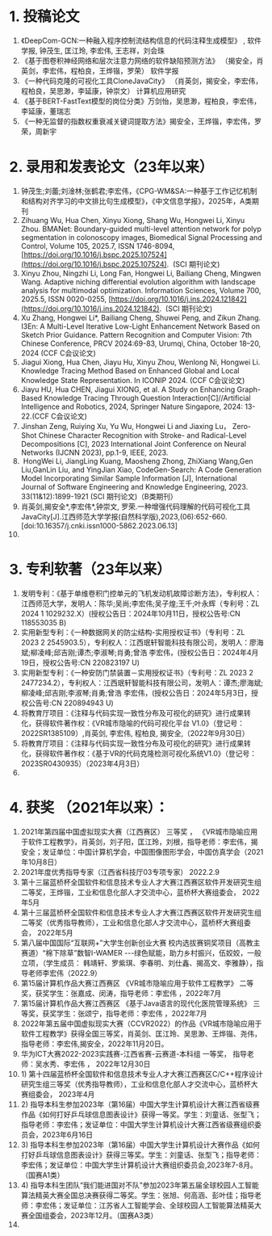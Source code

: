 
# 1. 投稿论文
1. 《DeepCom-GCN:一种融入程序控制流结构信息的代码注释生成模型》 , 软件学报, 钟茂生, 匡江玲, 李宏伟, 王志祥，刘会珠  
2. 《基于图卷积神经网络和层次注意力网络的软件缺陷预测方法》 （揭安全，肖英剑，李宏伟，程柏良，王烨锴，罗荣）  软件学报  
3. 《一种代码克隆的可视化工具CloneJavaCity》  （肖英剑，揭安全，李宏伟，程柏良，吴思渺，李延康，钟崇文）   计算机应用研究 
4. 《基于BERT-FastText模型的岗位分类》万剑怡，吴思渺，程柏良，李宏伟，李延康，董瑞志
5. 《一种无监督的指数权重衰减关键词提取方法》揭安全，王烨锴，李宏伟，罗荣，周新宇


# 2. 录用和发表论文（23年以来）
1. 钟茂生;刘蕾;刘淦林;张鹤君;李宏伟，《CPG-WM&SA:一种基于工作记忆机制和结构对齐学习的中文排比句生成模型》，《中文信息学报》，2025年，A类期刊
2. Zihuang Wu, Hua Chen, Xinyu Xiong, Shang Wu, Hongwei Li, Xinyu Zhou. BMANet: Boundary-guided multi-level attention network for polyp segmentation in colonoscopy images, Biomedical Signal Processing and Control, Volume 105, 2025.7, ISSN 1746-8094, [https://doi.org/10.1016/j.bspc.2025.107524](https://doi.org/10.1016/j.bspc.2025.107524).  (SCI 期刊论文)
3. Xinyu Zhou, Ningzhi Li, Long Fan, Hongwei Li, Bailiang Cheng, Mingwen Wang. Adaptive niching differential evolution algorithm with landscape analysis for multimodal optimization. Information Sciences, Volume 700, 2025.5, ISSN 0020-0255, [https://doi.org/10.1016/j.ins.2024.121842](https://doi.org/10.1016/j.ins.2024.121842).  (SCI 期刊论文)
4. Xu Zhang, Hongwei Li*, Bailiang Cheng, Shuwei Peng, and Zikun Zhang. I3En: A Multi-Level Iterative Low-Light Enhancement Network Based on Sketch Prior Guidance. Pattern Recognition and Computer Vision: 7th Chinese Conference, PRCV 2024:69-83, Urumqi, China, October 18–20, 2024 (CCF C会议论文)
5. Jiagui Xiong, Hua Chen, Jiayu Hu, Xinyu Zhou, Wenlong Ni, Hongwei Li. Knowledge Tracing Method Based on Enhanced Global and Local Knowledge State Representation. In ICONIP 2024. (CCF C会议论文)
6. Jiayu HU, Hua CHEN, Jiagui XIONG, et al. A Study on Enhancing Graph-Based Knowledge Tracing Through Question Interaction[C]//Artificial Intelligence and Robotics, 2024, Springer Nature Singapore, 2024: 13-22.(CCF C会议论文)
7. Jinshan Zeng, Ruiying Xu, Yu Wu, Hongwei Li and Jiaxing Lu， Zero-Shot Chinese Character Recognition with Stroke- and Radical-Level Decompositions [C], 2023 International Joint Conference on Neural Networks (IJCNN 2023), pp.1-9, IEEE, 2023.
8.  HongWei Li, JiangLing Kuang, Maosheng Zhong, ZhiXiang Wang,Gen Liu,GanLin Liu, and YingJian Xiao, CodeGen-Search: A Code Generation Model Incorporating Similar Sample Information [J], International Journal of Software Engineering and Knowledge Engineering, 2023. 33(11&12):1899-1921 (SCI 期刊论文)（B类期刊）
9. 肖英剑,揭安全*,李宏伟*,钟崇文, 罗荣.一种增强代码理解的代码可视化工具JavaCity[J].江西师范大学学报(自然科学版),2023,(06):652-660.[doi:10.16357/j.cnki.issn1000-5862.2023.06.13] 
10. 

# 3. 专利软著（23年以来）
1. 发明专利：《基于单维卷积门控单元的飞机发动机故障诊断方法》，专利权人：江西师范大学，发明人：陈华;吴尚;李宏伟;吴子煌;王千;叶永辉（专利号：ZL 2024 1 1029232.X）(授权公告日：2024年10月11日，授权公告号:CN 118553035 B)
2. 实用新型专利：《一种数据网关的防尘结构-实用授权证书》（专利号：ZL 2023 2 2545903.5），专利权人：江西珉轩智能科技有限公司，发明人：廖海斌;柳凌峰;邱吉刚;谭杰;李淑琴;肖勇;曾浩 李宏伟，(授权公告日：2024年4月19日，授权公告号:CN 220823197 U)
3. 实用新型专利：《一种安防门禁装置－实用授权证书》（专利号：ZL 2023 2 2477234.2），专利权人：江西珉轩智能科技有限公司，发明人：谭杰;廖海斌;柳凌峰;邱吉刚;李淑琴;肖勇;曾浩 李宏伟，(授权公告日：2024年5月3日，授权公告号:CN 220894943 U)
4. 将教育厅项目：《注释与代码实现一致性分布及可视化的研究》进行成果转化，获得软件著作权：《VR城市隐喻的代码可视化平台 V1.0》（登记号：2022SR1385109）,肖英剑, 李宏伟, 程柏良, 揭安全,（2022年9月30日）
5. 将教育厅项目：《注释与代码实现一致性分布及可视化的研究》进行成果转化，获得软件著作权：《基于VR的代码克隆检测可视化系统V1.0》（登记号：2023SR0430935）（2023年4月3日）
6. 

# 4. 获奖 （2021年以来）：
1. 2021年第四届中国虚拟现实大赛（江西赛区） 三等奖 ， 《VR城市隐喻应用于软件工程教学》，肖英剑，刘子阳，匡江玲，刘根，指导老师：李宏伟，揭安全；发证单位：中国计算机学会，中国图像图形学会，中国仿真学会（2021年10月8日）
2. 2021年度优秀指导专家（江西省科技厅03专项专家） 2022.2.9
3. 第十三届蓝桥杯全国软件和信息技术专业人才大赛江西赛区软件开发研究生组二等奖，王烨锴，工业和信息化部人才交流中心，蓝桥杯大赛组委会， 2022年5月
4. 第十三届蓝桥杯全国软件和信息技术专业人才大赛江西赛区软件开发研究生组二等奖（优秀指导教师），工业和信息化部人才交流中心，蓝桥杯大赛组委会， 2022年5月
5. 第八届中国国际“互联网+”大学生创新创业大赛 校内选拔赛铜奖项目（高教主赛道）“棉下除草”数智I-WAMER ---绿色赋能，助力乡村振兴，伍姣姣，一般立项，（学生成员： 韩靖轩、罗紫琪、李春明、刘仕鑫、揭高文、李雅静），指导老师李宏伟（2022.9）
6. 第15届计算机作品大赛江西赛区 《VR城市隐喻应用于软件工程教学》 二等奖，获奖学生：张嘉成、闵涛，指导老师：李宏伟 ，2022年7月
7. 第15届计算机作品大赛江西赛区 《基于Java语言的现代化医院管理系统》 三等奖，获奖学生：张颂宁，指导老师：李宏伟 ，2022年7月
8. 2022年第五届中国虚拟现实大赛（CCVR2022）的作品《VR城市隐喻应用于软件工程教学》获得全国三等奖，肖英剑、匡江玲、吴思渺、王烨锴、尧伟， 指导老师：李宏伟,揭安全，2022年11月20日。
9. 华为ICT大赛2022-2023实践赛-江西省赛-云赛道-本科组 一等奖， 指导老师：吴水秀、李宏伟 ， 2022年12月30日
10. 1) 第十四届蓝桥杯全国软件和信息技术专业人才大赛江西赛区C/C++程序设计研究生组三等奖（优秀指导教师），工业和信息化部人才交流中心，蓝桥杯大赛组委会， 2023年4月
11. 2) 指导本科生参加2023年（第16届）中国大学生计算机设计大赛江西省级赛作品《如何打好乒乓球信息图表设计》获得一等奖。学生：刘童话、张型飞；指导老师：李宏伟；发证单位：中国大学生计算机设计大赛江西省级赛组织委员会，2023年6月16日
12. 3) 指导本科生参加2023年（第16届）中国大学生计算机设计大赛作品《如何打好乒乓球信息图表设计》获得三等奖。学生：刘童话、张型飞；指导老师：李宏伟；发证单位：中国大学生计算机设计大赛组织委员会,2023年7-8月。（国赛A1类）
13. 4) 指导本科生团队“我们能进国对不队”参加2023年第五届全球校园人工智能算法精英大赛全国总决赛获得二等奖。学生：张旭、何高涵、彭叶佳；指导老师：李宏伟；发证单位：江苏省人工智能学会、全球校园人工智能算法精英大赛全国组委会，2023年12月。（国赛A3类）
14. 